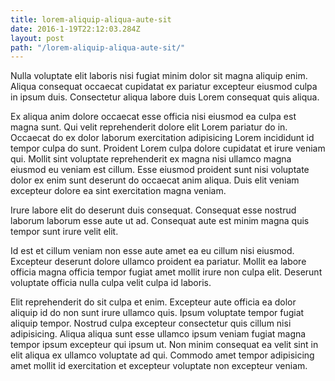 ```yaml
---
title: lorem-aliquip-aliqua-aute-sit
date: 2016-1-19T22:12:03.284Z
layout: post
path: "/lorem-aliquip-aliqua-aute-sit/"
---
```


Nulla voluptate elit laboris nisi fugiat minim dolor sit magna aliquip enim. Aliqua consequat occaecat cupidatat ex pariatur excepteur eiusmod culpa in ipsum duis. Consectetur aliqua labore duis Lorem consequat quis aliqua.

Ex aliqua anim dolore occaecat esse officia nisi eiusmod ea culpa est magna sunt. Qui velit reprehenderit dolore elit Lorem pariatur do in. Occaecat do ex dolor laborum exercitation adipisicing Lorem incididunt id tempor culpa do sunt. Proident Lorem culpa dolore cupidatat et irure veniam qui. Mollit sint voluptate reprehenderit ex magna nisi ullamco magna eiusmod eu veniam est cillum. Esse eiusmod proident sunt nisi voluptate dolor ex enim sunt deserunt do occaecat anim aliqua. Duis elit veniam excepteur dolore ea sint exercitation magna veniam.

Irure labore elit do deserunt duis consequat. Consequat esse nostrud laborum laborum esse aute ut ad. Consequat aute est minim magna quis tempor sunt irure velit elit.

Id est et cillum veniam non esse aute amet ea eu cillum nisi eiusmod. Excepteur deserunt dolore ullamco proident ea pariatur. Mollit ea labore officia magna officia tempor fugiat amet mollit irure non culpa elit. Deserunt voluptate officia nulla culpa velit culpa id laboris.

Elit reprehenderit do sit culpa et enim. Excepteur aute officia ea dolor aliquip id do non sunt irure ullamco quis. Ipsum voluptate tempor fugiat aliquip tempor. Nostrud culpa excepteur consectetur quis cillum nisi adipisicing. Aliqua aliqua sunt esse ullamco ipsum veniam fugiat magna tempor ipsum excepteur qui ipsum ut. Non minim consequat ea velit sint in elit aliqua ex ullamco voluptate ad qui. Commodo amet tempor adipisicing amet mollit id exercitation et excepteur voluptate non excepteur veniam.